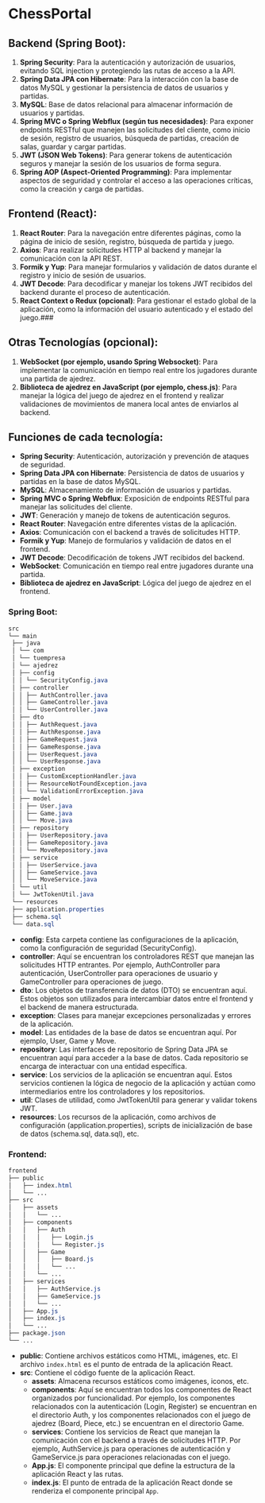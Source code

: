 # ChessPortal

## Backend (Spring Boot):

1. **Spring Security**: Para la autenticación y autorización de usuarios, evitando SQL injection y protegiendo las rutas de acceso a la API.
2. **Spring Data JPA con Hibernate**: Para la interacción con la base de datos MySQL y gestionar la persistencia de datos de usuarios y partidas.
3. **MySQL**: Base de datos relacional para almacenar información de usuarios y partidas.
4. **Spring MVC o Spring Webflux (según tus necesidades)**: Para exponer endpoints RESTful que manejen las solicitudes del cliente, como inicio de sesión, registro de usuarios, búsqueda de partidas, creación de salas, guardar y cargar partidas.
5. **JWT (JSON Web Tokens)**: Para generar tokens de autenticación seguros y manejar la sesión de los usuarios de forma segura.
6. **Spring AOP (Aspect-Oriented Programming)**: Para implementar aspectos de seguridad y controlar el acceso a las operaciones críticas, como la creación y carga de partidas.

## Frontend (React):

1. **React Router**: Para la navegación entre diferentes páginas, como la página de inicio de sesión, registro, búsqueda de partida y juego.
2. **Axios**: Para realizar solicitudes HTTP al backend y manejar la comunicación con la API REST.
3. **Formik y Yup**: Para manejar formularios y validación de datos durante el registro y inicio de sesión de usuarios.
4. **JWT Decode**: Para decodificar y manejar los tokens JWT recibidos del backend durante el proceso de autenticación.
5. **React Context o Redux (opcional)**: Para gestionar el estado global de la aplicación, como la información del usuario autenticado y el estado del juego.### 

## Otras Tecnologías (opcional):

1. **WebSocket (por ejemplo, usando Spring Websocket)**: Para implementar la comunicación en tiempo real entre los jugadores durante una partida de ajedrez.
2. **Biblioteca de ajedrez en JavaScript (por ejemplo, chess.js)**: Para manejar la lógica del juego de ajedrez en el frontend y realizar validaciones de movimientos de manera local antes de enviarlos al backend.

## Funciones de cada tecnología:

- **Spring Security**: Autenticación, autorización y prevención de ataques de seguridad.
- **Spring Data JPA con Hibernate**: Persistencia de datos de usuarios y partidas en la base de datos MySQL.
- **MySQL**: Almacenamiento de información de usuarios y partidas.
- **Spring MVC o Spring Webflux**: Exposición de endpoints RESTful para manejar las solicitudes del cliente.
- **JWT**: Generación y manejo de tokens de autenticación seguros.
- **React Router**: Navegación entre diferentes vistas de la aplicación.
- **Axios**: Comunicación con el backend a través de solicitudes HTTP.
- **Formik y Yup**: Manejo de formularios y validación de datos en el frontend.
- **JWT Decode**: Decodificación de tokens JWT recibidos del backend.
- **WebSocket**: Comunicación en tiempo real entre jugadores durante una partida.
- **Biblioteca de ajedrez en JavaScript**: Lógica del juego de ajedrez en el frontend.

### Spring Boot:

```scss
src
└── main
 ├── java
 │ └── com
 │ └── tuempresa
 │ └── ajedrez
 │ ├── config
 │ │ └── SecurityConfig.java
 │ ├── controller
 │ │ ├── AuthController.java
 │ │ ├── GameController.java
 │ │ └── UserController.java
 │ ├── dto
 │ │ ├── AuthRequest.java
 │ │ ├── AuthResponse.java
 │ │ ├── GameRequest.java
 │ │ ├── GameResponse.java
 │ │ ├── UserRequest.java
 │ │ └── UserResponse.java
 │ ├── exception
 │ │ ├── CustomExceptionHandler.java
 │ │ ├── ResourceNotFoundException.java
 │ │ └── ValidationErrorException.java
 │ ├── model
 │ │ ├── User.java
 │ │ ├── Game.java
 │ │ └── Move.java
 │ ├── repository
 │ │ ├── UserRepository.java
 │ │ ├── GameRepository.java
 │ │ └── MoveRepository.java
 │ ├── service
 │ │ ├── UserService.java
 │ │ ├── GameService.java
 │ │ └── MoveService.java
 │ └── util
 │ └── JwtTokenUtil.java
 └── resources
 ├── application.properties
 ├── schema.sql
 └── data.sql
```

- **config**: Esta carpeta contiene las configuraciones de la aplicación, como la configuración de seguridad (SecurityConfig).
- **controller**: Aquí se encuentran los controladores REST que manejan las solicitudes HTTP entrantes. Por ejemplo, AuthController para autenticación, UserController para operaciones de usuario y GameController para operaciones de juego.
- **dto**: Los objetos de transferencia de datos (DTO) se encuentran aquí. Estos objetos son utilizados para intercambiar datos entre el frontend y el backend de manera estructurada.
- **exception**: Clases para manejar excepciones personalizadas y errores de la aplicación.
- **model**: Las entidades de la base de datos se encuentran aquí. Por ejemplo, User, Game y Move.
- **repository**: Las interfaces de repositorio de Spring Data JPA se encuentran aquí para acceder a la base de datos. Cada repositorio se encarga de interactuar con una entidad específica.
- **service**: Los servicios de la aplicación se encuentran aquí. Estos servicios contienen la lógica de negocio de la aplicación y actúan como intermediarios entre los controladores y los repositorios.
- **util**: Clases de utilidad, como JwtTokenUtil para generar y validar tokens JWT.
- **resources**: Los recursos de la aplicación, como archivos de configuración (application.properties), scripts de inicialización de base de datos (schema.sql, data.sql), etc.

### Frontend:

```scss
frontend
├── public
│   ├── index.html
│   └── ...
├── src
│   ├── assets
│   │   └── ...
│   ├── components
│   │   ├── Auth
│   │   │   ├── Login.js
│   │   │   └── Register.js
│   │   ├── Game
│   │   │   ├── Board.js
│   │   │   └── ...
│   │   └── ...
│   ├── services
│   │   ├── AuthService.js
│   │   ├── GameService.js
│   │   └── ...
│   ├── App.js
│   ├── index.js
│   └── ...
├── package.json
└── ...

```



- **public**: Contiene archivos estáticos como HTML, imágenes, etc. El archivo `index.html` es el punto de entrada de la aplicación React.
- **src**: Contiene el código fuente de la aplicación React.
  - **assets**: Almacena recursos estáticos como imágenes, iconos, etc.
  - **components**: Aquí se encuentran todos los componentes de React organizados por funcionalidad. Por ejemplo, los componentes relacionados con la autenticación (Login, Register) se encuentran en el directorio Auth, y los componentes relacionados con el juego de ajedrez (Board, Piece, etc.) se encuentran en el directorio Game.
  - **services**: Contiene los servicios de React que manejan la comunicación con el backend a través de solicitudes HTTP. Por ejemplo, AuthService.js para operaciones de autenticación y GameService.js para operaciones relacionadas con el juego.
  - **App.js**: El componente principal que define la estructura de la aplicación React y las rutas.
  - **index.js**: El punto de entrada de la aplicación React donde se renderiza el componente principal `App`.

